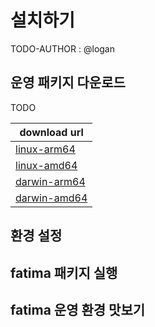 # 설치하기


TODO-AUTHOR : @logan

## 운영 패키지 다운로드
TODO 

| download url                                                                                             |
|----------------------------------------------------------------------------------------------------------|
| [linux-arm64](https://github.com/fatima-go/fatima-download/raw/main/fatima-package.linux-arm64.tar.gz)   |
| [linux-amd64](https://github.com/fatima-go/fatima-download/raw/main/fatima-package.linux-amd64.tar.gz)   |
| [darwin-arm64](https://github.com/fatima-go/fatima-download/raw/main/fatima-package.darwin-arm64.tar.gz) |
| [darwin-amd64](https://github.com/fatima-go/fatima-download/raw/main/fatima-package.darwin-amd64.tar.gz) |

## 환경 설정

## fatima 패키지 실행

## fatima 운영 환경 맛보기

